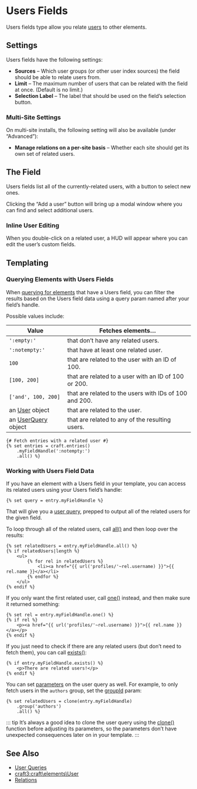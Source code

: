 # Users Fields

Users fields type allow you relate [users](users.md) to other elements.

## Settings

Users fields have the following settings:

- **Sources** – Which user groups (or other user index sources) the field should be able to relate users from.
- **Limit** – The maximum number of users that can be related with the field at once. (Default is no limit.)
- **Selection Label** – The label that should be used on the field’s selection button.

### Multi-Site Settings

On multi-site installs, the following setting will also be available (under “Advanced”):

- **Manage relations on a per-site basis** – Whether each site should get its own set of related users.

## The Field

Users fields list all of the currently-related users, with a button to select new ones.

Clicking the “Add a user” button will bring up a modal window where you can find and select additional users.

### Inline User Editing

When you double-click on a related user, a HUD will appear where you can edit the user’s custom fields.

## Templating

### Querying Elements with Users Fields

When [querying for elements](dev/element-queries/README.md) that have a Users field, you can filter the results based on the Users field data using a query param named after your field’s handle.

Possible values include:

| Value | Fetches elements…
| - | -
| `':empty:'` | that don’t have any related users.
| `':notempty:'` | that have at least one related user.
| `100` | that are related to the user with an ID of 100.
| `[100, 200]` | that are related to a user with an ID of 100 or 200.
| `['and', 100, 200]` | that are related to the users with IDs of 100 and 200.
| an [User](craft3:craft\elements\User) object | that are related to the user.
| an [UserQuery](craft3:craft\elements\db\UserQuery) object | that are related to any of the resulting users.

```twig
{# Fetch entries with a related user #}
{% set entries = craft.entries()
    .myFieldHandle(':notempty:')
    .all() %}
```

### Working with Users Field Data

If you have an element with a Users field in your template, you can access its related users using your Users field’s handle:

```twig
{% set query = entry.myFieldHandle %}
```

That will give you a [user query](dev/element-queries/user-queries.md), prepped to output all of the related users for the given field.

To loop through all of the related users, call [all()](craft3:craft\db\Query::all()) and then loop over the results:

```twig
{% set relatedUsers = entry.myFieldHandle.all() %}
{% if relatedUsers|length %}
    <ul>
        {% for rel in relatedUsers %}
            <li><a href="{{ url('profiles/'~rel.username) }}">{{ rel.name }}</a></li>
        {% endfor %}
    </ul>
{% endif %}
```

If you only want the first related user, call [one()](craft3:craft\db\Query::one()) instead, and then make sure it returned something:

```twig
{% set rel = entry.myFieldHandle.one() %}
{% if rel %}
    <p><a href="{{ url('profiles/'~rel.username) }}">{{ rel.name }}</a></p>
{% endif %}
```

If you just need to check if there are any related users (but don’t need to fetch them), you can call [exists()](craft3:craft\db\Query::exists()):

```twig
{% if entry.myFieldHandle.exists() %}
    <p>There are related users!</p>
{% endif %}
```

You can set [parameters](dev/element-queries/user-queries.md#parameters) on the user query as well. For example, to only fetch users in the `authors` group, set the [groupId](dev/element-queries/user-queries.md#groupid) param:

```twig
{% set relatedUsers = clone(entry.myFieldHandle)
    .group('authors')
    .all() %}
```

::: tip
It’s always a good idea to clone the user query using the [clone()](./dev/functions.md#clone) function before adjusting its parameters, so the parameters don’t have unexpected consequences later on in your template.
:::

## See Also

* [User Queries](dev/element-queries/user-queries.md)
* <craft3:craft\elements\User>
* [Relations](relations.md)
